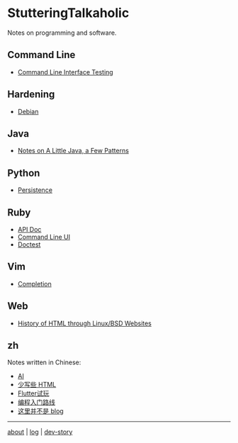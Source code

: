 # StutteringTalkaholic

Notes on programming and software.

## Command Line

- [Command Line Interface Testing](cli/test/)

## Hardening

- [Debian](hardening/debian/)

## Java

- [Notes on A Little Java, a Few Patterns](java/a-little/)

## Python

- [Persistence](python/persistence/)

## Ruby

- [API Doc](ruby/api-doc/)
- [Command Line UI](ruby/cli/)
- [Doctest](ruby/doctest/)

## Vim

- [Completion](vim/completion/)

## Web

- [History of HTML through Linux/BSD Websites](web/html-history/)

## zh

Notes written in Chinese:

- [AI](zh/ai/)
- [少写些 HTML](zh/avoid-html/)
- [Flutter试玩](zh/flutter/)
- [编程入门路线](zh/learn-programming/)
- [这里并不是 blog](zh/not-a-blog/)

---

[about](/) \| [log](log/) \| [dev-story](https://stackoverflow.com/story/weakish)
